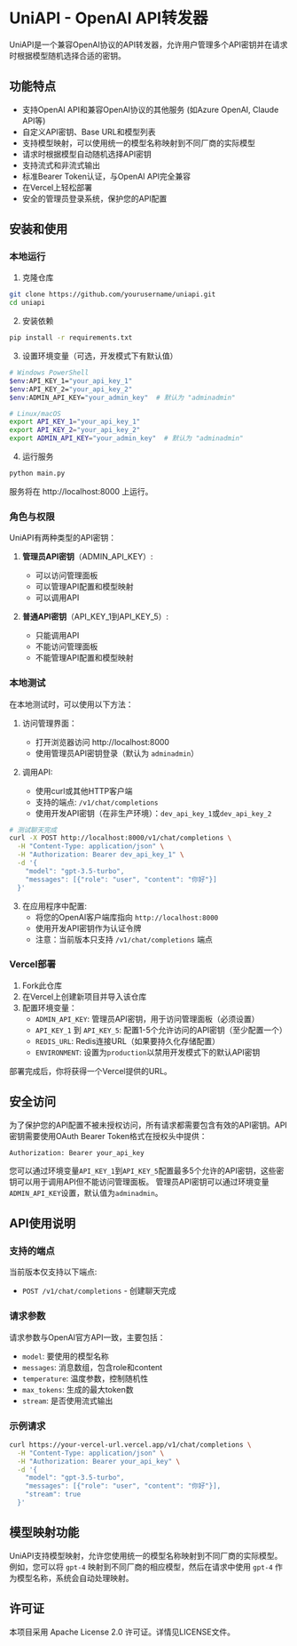 # UniAPI - OpenAI API转发器

UniAPI是一个兼容OpenAI协议的API转发器，允许用户管理多个API密钥并在请求时根据模型随机选择合适的密钥。

## 功能特点

- 支持OpenAI API和兼容OpenAI协议的其他服务 (如Azure OpenAI, Claude API等)
- 自定义API密钥、Base URL和模型列表
- 支持模型映射，可以使用统一的模型名称映射到不同厂商的实际模型
- 请求时根据模型自动随机选择API密钥
- 支持流式和非流式输出
- 标准Bearer Token认证，与OpenAI API完全兼容
- 在Vercel上轻松部署
- 安全的管理员登录系统，保护您的API配置

## 安装和使用

### 本地运行

1. 克隆仓库
```bash
git clone https://github.com/yourusername/uniapi.git
cd uniapi
```

2. 安装依赖
```bash
pip install -r requirements.txt
```

3. 设置环境变量（可选，开发模式下有默认值）
```bash
# Windows PowerShell
$env:API_KEY_1="your_api_key_1"
$env:API_KEY_2="your_api_key_2"
$env:ADMIN_API_KEY="your_admin_key"  # 默认为 "adminadmin"

# Linux/macOS
export API_KEY_1="your_api_key_1"
export API_KEY_2="your_api_key_2"
export ADMIN_API_KEY="your_admin_key"  # 默认为 "adminadmin"
```

4. 运行服务
```bash
python main.py
```

服务将在 http://localhost:8000 上运行。

### 角色与权限

UniAPI有两种类型的API密钥：

1. **管理员API密钥**（ADMIN_API_KEY）:
   - 可以访问管理面板
   - 可以管理API配置和模型映射
   - 可以调用API

2. **普通API密钥**（API_KEY_1到API_KEY_5）:
   - 只能调用API
   - 不能访问管理面板
   - 不能管理API配置和模型映射

### 本地测试

在本地测试时，可以使用以下方法：

1. 访问管理界面：
   - 打开浏览器访问 http://localhost:8000
   - 使用管理员API密钥登录（默认为 `adminadmin`）

2. 调用API:
   - 使用curl或其他HTTP客户端
   - 支持的端点: `/v1/chat/completions`
   - 使用开发API密钥（在非生产环境）：`dev_api_key_1`或`dev_api_key_2`

```bash
# 测试聊天完成
curl -X POST http://localhost:8000/v1/chat/completions \
  -H "Content-Type: application/json" \
  -H "Authorization: Bearer dev_api_key_1" \
  -d '{
    "model": "gpt-3.5-turbo",
    "messages": [{"role": "user", "content": "你好"}]
  }'
```

3. 在应用程序中配置:
   - 将您的OpenAI客户端库指向 `http://localhost:8000`
   - 使用开发API密钥作为认证令牌
   - 注意：当前版本只支持 `/v1/chat/completions` 端点

### Vercel部署

1. Fork此仓库
2. 在Vercel上创建新项目并导入该仓库
3. 配置环境变量：
   - `ADMIN_API_KEY`: 管理员API密钥，用于访问管理面板（必须设置）
   - `API_KEY_1` 到 `API_KEY_5`: 配置1-5个允许访问的API密钥（至少配置一个）
   - `REDIS_URL`: Redis连接URL（如果要持久化存储配置）
   - `ENVIRONMENT`: 设置为`production`以禁用开发模式下的默认API密钥

部署完成后，你将获得一个Vercel提供的URL。

## 安全访问

为了保护您的API配置不被未授权访问，所有请求都需要包含有效的API密钥。API密钥需要使用OAuth Bearer Token格式在授权头中提供：

```
Authorization: Bearer your_api_key
```

您可以通过环境变量`API_KEY_1`到`API_KEY_5`配置最多5个允许的API密钥，这些密钥可以用于调用API但不能访问管理面板。
管理员API密钥可以通过环境变量`ADMIN_API_KEY`设置，默认值为`adminadmin`。

## API使用说明

### 支持的端点

当前版本仅支持以下端点:
- `POST /v1/chat/completions` - 创建聊天完成

### 请求参数

请求参数与OpenAI官方API一致，主要包括：
- `model`: 要使用的模型名称
- `messages`: 消息数组，包含role和content
- `temperature`: 温度参数，控制随机性
- `max_tokens`: 生成的最大token数
- `stream`: 是否使用流式输出

### 示例请求

```bash
curl https://your-vercel-url.vercel.app/v1/chat/completions \
  -H "Content-Type: application/json" \
  -H "Authorization: Bearer your_api_key" \
  -d '{
    "model": "gpt-3.5-turbo",
    "messages": [{"role": "user", "content": "你好"}],
    "stream": true
  }'
```

## 模型映射功能

UniAPI支持模型映射，允许您使用统一的模型名称映射到不同厂商的实际模型。例如，您可以将 `gpt-4` 映射到不同厂商的相应模型，然后在请求中使用 `gpt-4` 作为模型名称，系统会自动处理映射。

## 许可证

本项目采用 Apache License 2.0 许可证。详情见LICENSE文件。
